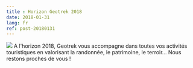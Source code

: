```yaml
---
title : Horizon Geotrek 2018
date: 2018-01-31
lang: fr
ref: post-20180131
---
```

<img src="/assets/img/Geotrek-voeux-2017.jpg">
A l'horizon 2018, Geotrek vous accompagne dans toutes vos activités touristiques en valorisant la randonnée, le patrimoine, le terroir...
Nous restons proches de vous !
